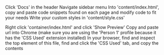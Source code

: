<!-- open https://getbootstrap.com/ -->

Click 'Docs' in the header
Navigate sidebar menu
Into 'content/index.html', copy and paste code snippets found on each page and modify code to fit your needs
Write your custom styles in 'content/style.css'

Right click 'container/index.html' and click 'Show Preview'
Copy and paste url into Chrome (make sure you are using the 'Person 1' profile because it has the 'CSS Used' extension installed)
In your browser, find and inspect the top element of this file, find and click the 'CSS Used' tab, and copy the contents
